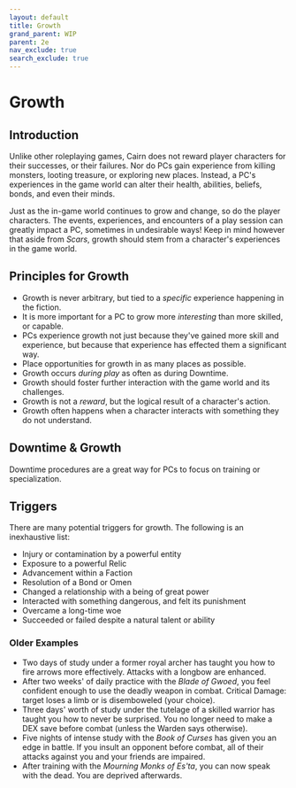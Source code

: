 ```yaml
---
layout: default
title: Growth
grand_parent: WIP
parent: 2e
nav_exclude: true
search_exclude: true
---
```


# Growth

## Introduction

Unlike other roleplaying games, Cairn does not reward player characters for their successes, or their failures. Nor do PCs gain experience from killing monsters, looting treasure, or exploring new places. Instead, a PC's experiences in the game world can alter their health, abilities, beliefs, bonds, and even their minds.

Just as the in-game world continues to grow and change, so do the player characters. The events, experiences, and encounters of a play session can greatly impact a PC, sometimes in undesirable ways! Keep in mind however that aside from _Scars_, growth should stem from a character's experiences in the game world. 

## Principles for Growth

- Growth is never arbitrary, but tied to a _specific_ experience happening in the fiction.
- It is more important for a PC to grow more _interesting_ than more skilled, or capable.
- PCs experience growth not just because they've gained more skill and experience, but because that experience has effected them a significant way.
- Place opportunities for growth in as many places as possible.
- Growth occurs _during play_ as often as during Downtime.
- Growth should foster further interaction with the game world and its challenges.
- Growth is not a _reward_, but the logical result of a character's action.
- Growth often happens when a character interacts with something they do not understand. 

## Downtime & Growth

Downtime procedures are a great way for PCs to focus on training or specialization.

## Triggers 

There are many potential triggers for growth. The following is an inexhaustive list: 

- Injury or contamination by a powerful entity
- Exposure to a powerful Relic
- Advancement within a Faction
- Resolution of a Bond or Omen
- Changed a relationship with a being of great power
- Interacted with something dangerous, and felt its punishment
- Overcame a long-time woe
- Succeeded or failed despite a natural talent or ability


### Older Examples

- Two days of study under a former royal archer has taught you how to fire arrows more effectively. Attacks with a longbow are enhanced.
- After two weeks' of daily practice with the _Blade of Gwoed_, you feel confident enough to use the deadly weapon in combat. Critical Damage: target loses a limb or is disemboweled (your choice).
- Three days' worth of study under the tutelage of a skilled warrior has taught you how to never be surprised. You no longer need to make a DEX save before combat (unless the Warden says otherwise).
- Five nights of intense study with the _Book of Curses_ has given you an edge in battle. If you insult an opponent before combat, all of their attacks against you and your friends are impaired.
- After training with the _Mourning Monks of Es'ta_, you can now speak with the dead. You are deprived afterwards.
